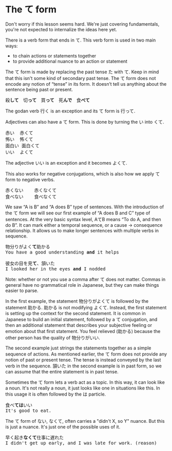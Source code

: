 # The て form

Don't worry if this lesson seems hard. We're just covering fundamentals, you're not expected to internalize the ideas here yet. 

There is a verb form that ends in て. This verb form is used in two main ways:

- to chain actions or statements together
- to provide additional nuance to an action or statement

The て form is made by replacing the past tense た with て. Keep in mind that this isn't some kind of secondary past tense. The て form does not encode any notion of “tense” in its form. It doesn’t tell us anything about the sentence being past or present. 

<pre>
殺<b>して</b>　切<b>って</b>　買<b>って</b>　死<b>んで</b>　食<b>べて</b>
</pre>

The godan verb 行く is an exception and its て form is 行って. 

Adjectives can also have a て form. This is done by turning the い into くて.

<pre>
赤い	赤くて
怖い	怖くて
面白い	面白くて
いい	よくて
</pre>

The adjective いい is an exception and it becomes よくて.

This also works for negative conjugations, which is also how we apply て form to negative verbs.

<pre>
赤くない	赤くなくて
食べない	食べなくて
</pre>

We saw “A is B” and “A does B” type of sentences. With the introduction of the て form we will see our first example of “A does B and C” type of sentences. At the very basic syntax level, AてB means “To do A, and then do B”. It can mark either a temporal sequence, or a cause \-\> consequence relationship. It allows us to make longer sentences with multiple verbs in sequence. 

<pre>
物分りがよく<b>て</b>助かる   
You have a good understanding <b>and</b> it helps

彼女の目を見<b>て</b>、頷いた  
I looked her in the eyes <b>and</b> I nodded
</pre>

Note: whether or not you use a comma after て does not matter. Commas in general have no grammatical role in Japanese, but they can make things easier to parse.

In the first example, the statement 物分りがよくて is followed by the statement 助かる. 助かる is not modifying よくて. Instead, the first statement is setting up the context for the second statement. It is common in Japanese to build an initial statement, followed by a て conjugation, and then an additional statement that describes your subjective feeling or emotion about that first statement. You feel relieved (助かる) because the other person has the quality of 物分りがいい. 

The second example just strings the statements together as a simple sequence of actions. As mentioned earlier, the て form does not provide any notion of past or present tense. The tense is instead conveyed by the last verb in the sequence. 頷いた in the second example is in past form, so we can assume that the entire statement is in past tense. 

Sometimes the て form lets a verb act as a topic. In this way, it can look like a noun. It's not really a noun, it just looks like one in situations like this. In this usage it is often followed by the は particle. 

<pre>
食べ<b>ては</b>いい  
It's good to eat.
</pre>

The て form of ない, なくて, often carries a "didn't X, so Y" nuance. But this is just a nuance. It's just one of the possible uses of it.

<pre>
早く起き<b>なくて</b>仕事に遅れた  
I didn't get up early, and I was late for work. (reason)
</pre>


